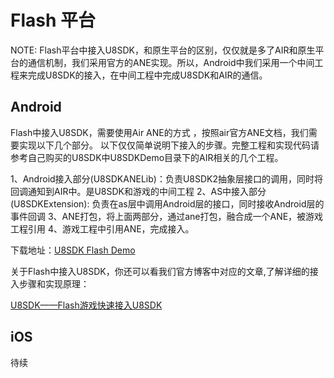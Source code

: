 Flash 平台
=========

NOTE: Flash平台中接入U8SDK，和原生平台的区别，仅仅就是多了AIR和原生平台的通信机制，我们采用官方的ANE实现。所以，Android中我们采用一个中间工程来完成U8SDK的接入，在中间工程中完成U8SDK和AIR的通信。

Android
---------

Flash中接入U8SDK，需要使用Air ANE的方式 ，按照air官方ANE文档，我们需要实现以下几个部分。 以下仅仅简单说明下接入的步骤。完整工程和实现代码请参考自己购买的U8SDK中U8SDKDemo目录下的AIR相关的几个工程。

1、Android接入部分(U8SDKANELib)：负责U8SDK2抽象层接口的调用，同时将回调通知到AIR中。是U8SDK和游戏的中间工程
2、AS中接入部分(U8SDKExtension): 负责在as层中调用Android层的接口，同时接收Android层的事件回调
3、ANE打包，将上面两部分，通过ane打包，融合成一个ANE，被游戏工程引用
4、游戏工程中引用ANE，完成接入。


下载地址：[U8SDK Flash Demo](http://pan.baidu.com/s/1eQsJVay)

关于Flash中接入U8SDK，你还可以看我们官方博客中对应的文章,了解详细的接入步骤和实现原理：

[U8SDK——Flash游戏快速接入U8SDK](http://www.uustory.com/?p=2036)


iOS
---------

待续
